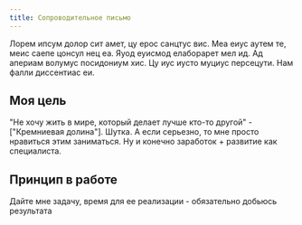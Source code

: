 ```yaml
---
title: Сопроводительное письмо
---
```

Лорем ипсум долор сит амет, цу ерос санцтус вис. Меа еиус аутем те, меис саепе цонсул нец еа. Яуод еуисмод елаборарет мел ид. Ад апериам волумус посидониум хис. Цу иус иусто муциус персецути. Нам фалли диссентиас еи.

## Моя цель

"Не хочу жить в мире, который делает лучше кто-то другой" - ["Кремниевая долина"]. Шутка. А если серьезно, то мне просто нравиться этим заниматься. Ну и конечно заработок + развитие как специалиста.

## Принцип в работе

Дайте мне задачу, время для ее реализации - обязательно добьюсь результата
